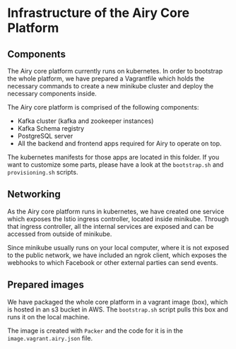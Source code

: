 # Infrastructure of the Airy Core Platform

## Components

The Airy core platform currently runs on kubernetes. In order to bootstrap the whole platform, we have prepared a Vagrantfile which holds the necessary commands to create a new minikube cluster and deploy the necessary components inside.

The Airy core platform is comprised of the following components:
- Kafka cluster (kafka and zookeeper instances)
- Kafka Schema registry
- PostgreSQL server
- All the backend and frontend apps required for Airy to operate on top.

The kubernetes manifests for those apps are located in this folder. If you want to customize some parts, please have a look at the `bootstrap.sh` and `provisioning.sh` scripts.


## Networking

As the Airy core platform runs in kubernetes, we have created one service which exposes the Istio ingress controller, located inside minikube. Through that ingress controller, all the internal services are exposed and can be accessed from outside of minikube.

Since minikube usually runs on your local computer, where it is not exposed to the public network, we have included an ngrok client, which exposes the webhooks to which Facebook or other external parties can send events.


## Prepared images

We have packaged the whole core platform in a vagrant image (box), which is hosted in an s3 bucket in AWS. The `bootstrap.sh` script pulls this box and runs it on the local machine.

The image is created with `Packer` and the code for it is in the `image.vagrant.airy.json` file.
